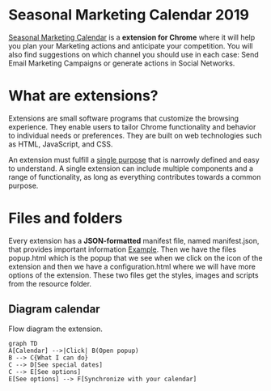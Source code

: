 # Seasonal Marketing Calendar 2019

[Seasonal Marketing Calendar](https://chrome.google.com/webstore/detail/calendario-de-marketing-e/agmbglpihhbeandekeblnadhmakcplgk) is a **extension for Chrome** where it will help you plan your Marketing actions and anticipate your competition. You will also find suggestions on which channel you should use in each case: Send Email Marketing Campaigns or generate actions in Social Networks.

# What are extensions?

Extensions are small software programs that customize the browsing experience. They enable users to tailor Chrome functionality and behavior to individual needs or preferences. They are built on web technologies such as HTML, JavaScript, and CSS.

An extension must fulfill a  [single purpose](https://developer.chrome.com/single_purpose)  that is narrowly defined and easy to understand. A single extension can include multiple components and a range of functionality, as long as everything contributes towards a common purpose.

# Files and folders

Every extension has a **JSON-formatted** manifest file, named manifest.json, that provides important information [Example](https://developer.chrome.com/extensions/manifest). Then we have the files popup.html which is the popup that we see when we click on the icon of the extension and then we have a configuration.html where we will have more options of the extension. These two files get the styles, images and scripts from the resource folder.

## Diagram calendar

Flow diagram the extension.

```mermaid
graph TD
A[Calendar] -->|Click| B(Open popup)
B --> C{What I can do}
C --> D[See special dates]
C --> E[See options]
E[See options] --> F[Synchronize with your calendar]
```
